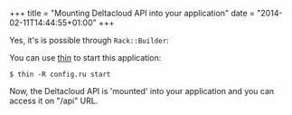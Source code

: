 +++
title = "Mounting Deltacloud API into your application"
date = "2014-02-11T14:44:55+01:00"
+++

Yes, it's is possible through <code>Rack::Builder</code>:

<script src="https://gist.github.com/3371551.js?file=example.rb"></script>

You can use [thin](http://code.macournoyer.com/thin/) to start this application:

<code>$ thin -R config.ru start</code>

Now, the Deltacloud API is 'mounted' into your application and you can access
it on "/api" URL.

